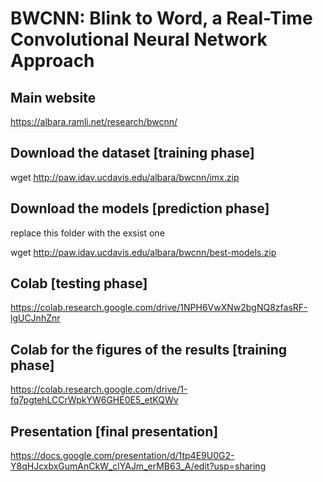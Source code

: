 # BWCNN: Blink to Word, a Real-Time Convolutional Neural Network Approach

## Main website
https://albara.ramli.net/research/bwcnn/

## Download the dataset [training phase]
wget http://paw.idav.ucdavis.edu/albara/bwcnn/imx.zip

## Download the models [prediction phase]
replace this folder with the exsist one

wget http://paw.idav.ucdavis.edu/albara/bwcnn/best-models.zip

## Colab [testing phase]
https://colab.research.google.com/drive/1NPH6VwXNw2bgNQ8zfasRF-lgUCJnhZnr

## Colab for the figures of the results [training phase]
https://colab.research.google.com/drive/1-fq7pgtehLCCrWpkYW6GHE0E5_etKQWv

## Presentation [final presentation]
https://docs.google.com/presentation/d/1tp4E9U0G2-Y8qHJcxbxGumAnCkW_clYAJm_erMB63_A/edit?usp=sharing

